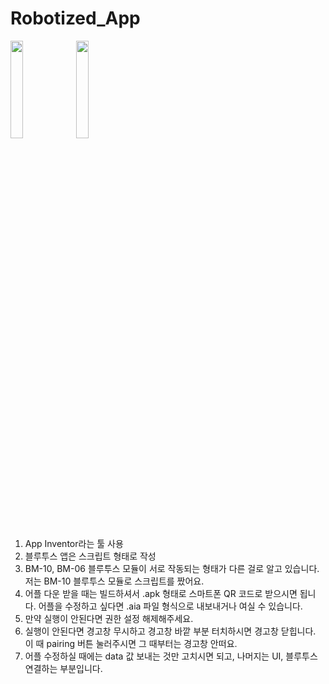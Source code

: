 # Robotized_App


<img width="20%" src="https://user-images.githubusercontent.com/105138423/218001070-12e98bca-7257-43e9-9c25-2be0f6b8693d.jpg"/>
<img width="20%" src="https://user-images.githubusercontent.com/105138423/218001324-657eb03b-3f90-4803-9163-0eccdb8f329b.jpg"/>


1. App Inventor라는 툴 사용
2. 블루투스 앱은 스크립트 형태로 작성 
3. BM-10, BM-06 블루투스 모듈이 서로 작동되는 형태가 다른 걸로 알고 있습니다. 저는 BM-10 블루투스 모듈로 스크립트를 짰어요.
4. 어플 다운 받을 때는 빌드하셔서 .apk 형태로 스마트폰 QR 코드로 받으시면 됩니다. 어플을 수정하고 싶다면 .aia 파일 형식으로 내보내거나 여실 수 있습니다.
5. 만약 실행이 안된다면 권한 설정 해제해주세요.
6. 실행이 안된다면 경고창 무시하고 경고창 바깥 부분 터치하시면 경고창 닫힙니다. 이 때 pairing 버튼 눌러주시면 그 때부터는 경고창 안떠요. 
7. 어플 수정하실 때에는 data 값 보내는 것만 고치시면 되고, 나머지는 UI, 블루투스 연결하는 부분입니다.

